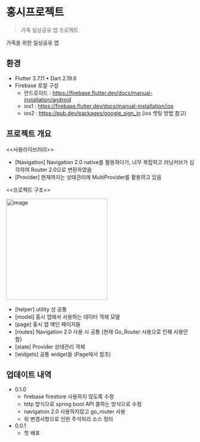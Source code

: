 # 홍시프로젝트
> 가족 일상공유 앱 프로젝트

가족을 위한 일상공유 앱

## 환경

 - Flutter 3.7.11 • Dart 2.19.6 
 - Firebase 로컬 구성 
   * 안드로이드 : https://firebase.flutter.dev/docs/manual-installation/android
   * ios1 : https://firebase.flutter.dev/docs/manual-installation/ios
   * ios2 : https://pub.dev/packages/google_sign_in (ios 셋팅 방법 참고)


## 프로젝트 개요 

 <<사용라이브러리>>

 - [Navigation] Navigation 2.0 native를 활용하다가, 너무 복잡하고 러닝커브가 심각하여 Router 2.0으로 변환하였음 
 - [Provider] 현재까지는 상태관리에 MultiProvider를 활용하고 있음 

 <<프로젝트 구조>>
 
<img width="271" alt="image" src="https://user-images.githubusercontent.com/10395170/236672433-57039d48-8aed-4dd1-a1c1-12f3f4fb8f52.png">

- [helper] utility 성 공통 
- [model] 홍시 앱에서 사용하는 데이터 객체 모델 
- [page] 홍시 앱 메인 페이지들 
- [routes] Navigation 2.0 사용 시 공통 (현재 Go_Router 사용으로 인해 사용안함)
- [state] Provider 상태관리 객체
- [widgets] 공통 widget들 (Page에서 참조)
 

## 업데이트 내역
* 0.1.0 
    * firebase firestore 사용하지 않도록 수정 
    * http 방식으로 spring boot API 콜하는 방식으로 수정 
    * navigation 2.0 사용하지않고 go_router 사용
    * 위 변경사항으로 인한 주석처리 소스 정리 
* 0.0.1
    * 첫 배포 
